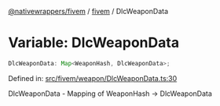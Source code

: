 [@nativewrappers/fivem](../../README.md) / [fivem](../README.md) / DlcWeaponData

# Variable: DlcWeaponData

```ts
DlcWeaponData: Map<WeaponHash, DlcWeaponData>;
```

Defined in: [src/fivem/weapon/DlcWeaponData.ts:30](https://github.com/nativewrappers/nativewrappers/blob/bed19baaeaf131ae08126ef8189b9b3d2beb3a28/src/fivem/weapon/DlcWeaponData.ts#L30)

DlcWeaponData - Mapping of WeaponHash -> DlcWeaponData
